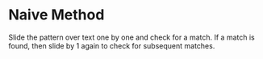 # Naive Method

Slide the pattern over text one by one and check for a match. If a match is found, then slide by 1 again to check for subsequent matches.
